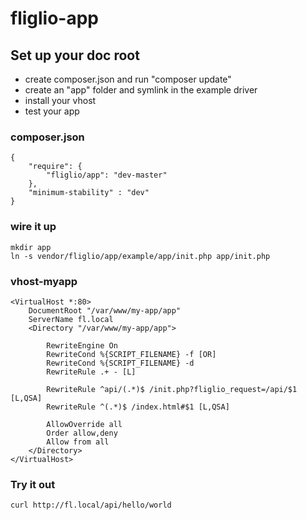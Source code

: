 # fliglio-app

## Set up your doc root

- create composer.json and run "composer update"
- create an "app" folder and symlink in the example driver
- install your vhost 
- test your app

### composer.json
	
	{
	    "require": {
	        "fliglio/app": "dev-master"
	    },
		"minimum-stability" : "dev"
	}


### wire it up
	
	mkdir app
	ln -s vendor/fliglio/app/example/app/init.php app/init.php



### vhost-myapp

	<VirtualHost *:80>
	    DocumentRoot "/var/www/my-app/app"
	    ServerName fl.local
	    <Directory "/var/www/my-app/app">

	        RewriteEngine On
	        RewriteCond %{SCRIPT_FILENAME} -f [OR]
	        RewriteCond %{SCRIPT_FILENAME} -d
	        RewriteRule .+ - [L]

	        RewriteRule ^api/(.*)$ /init.php?fliglio_request=/api/$1 [L,QSA]
	        RewriteRule ^(.*)$ /index.html#$1 [L,QSA]

	        AllowOverride all
	        Order allow,deny
	        Allow from all
	    </Directory>
	</VirtualHost>


### Try it out

	curl http://fl.local/api/hello/world